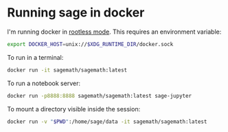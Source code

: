 # Running sage in docker

I'm running docker in [rootless mode][1]. This requires an environment
variable:

```sh
export DOCKER_HOST=unix://$XDG_RUNTIME_DIR/docker.sock
```

To run in a terminal:

```sh
docker run -it sagemath/sagemath:latest
```

To run a notebook server:

```sh
docker run -p8888:8888 sagemath/sagemath:latest sage-jupyter
```

To mount a directory visible inside the session:

```sh
docker run -v "$PWD":/home/sage/data -it sagemath/sagemath:latest
```

[1]: https://docs.docker.com/engine/security/rootless/
